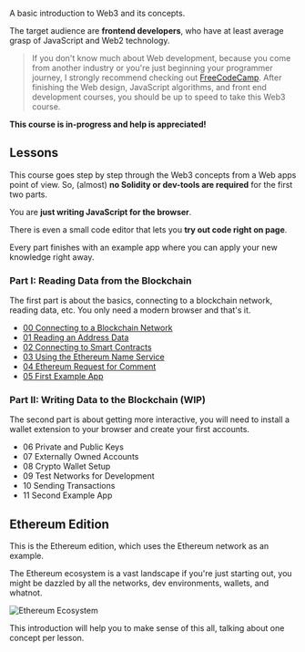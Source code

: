 A basic introduction to Web3 and its concepts.

The target audience are **frontend developers**, who have at least average grasp of JavaScript and
Web2 technology.

> If you don't know much about Web development, because you come from another industry or you're
> just beginning your programmer journey, I strongly recommend checking out
> [FreeCodeCamp](https://www.freecodecamp.org/learn/). After finishing the Web design, JavaScript
> algorithms, and front end development courses, you should be up to speed to take this Web3 course.

**This course is in-progress and help is appreciated!**

## Lessons

This course goes step by step through the Web3 concepts from a Web apps point of view. So, (almost)
**no Solidity or dev-tools are required** for the first two parts.

You are **just writing JavaScript for the browser**.

There is even a small code editor that lets you **try out code right on page**.

Every part finishes with an example app where you can apply your new knowledge right away.

### Part I: Reading Data from the Blockchain

The first part is about the basics, connecting to a blockchain network, reading data, etc.
You only need a modern browser and that's it.

- [00 Connecting to a Blockchain Network](https://kay-is.github.io/web3-from-zero/00-connect-to-blockchain.html)
- [01 Reading an Address Data](https://kay-is.github.io/web3-from-zero/01-read-address-data.html)
- [02 Connecting to Smart Contracts](https://kay-is.github.io/web3-from-zero/02-connect-to-contracts.html)
- [03 Using the Ethereum Name Service](https://kay-is.github.io/web3-from-zero/03-using-ens.html)
- [04 Ethereum Request for Comment](https://kay-is.github.io/web3-from-zero/04-erc.html)
- [05 First Example App](https://kay-is.github.io/web3-from-zero/05-example-app.html)

### Part II: Writing Data to the Blockchain (WIP)

The second part is about getting more interactive, you will need to install a wallet extension to
your browser and create your first accounts.

- 06 Private and Public Keys
- 07 Externally Owned Accounts
- 08 Crypto Wallet Setup
- 09 Test Networks for Development
- 10 Sending Transactions
- 11 Second Example App

## Ethereum Edition

This is the Ethereum edition, which uses the Ethereum network as an example.

The Ethereum ecosystem is a vast landscape if you're just starting out, you might be dazzled by all the networks, dev environments, wallets, and whatnot.

![Ethereum Ecosystem](images/ethereum-ecosystem.png)

This introduction will help you to make sense of this all, talking about one concept per lesson.
